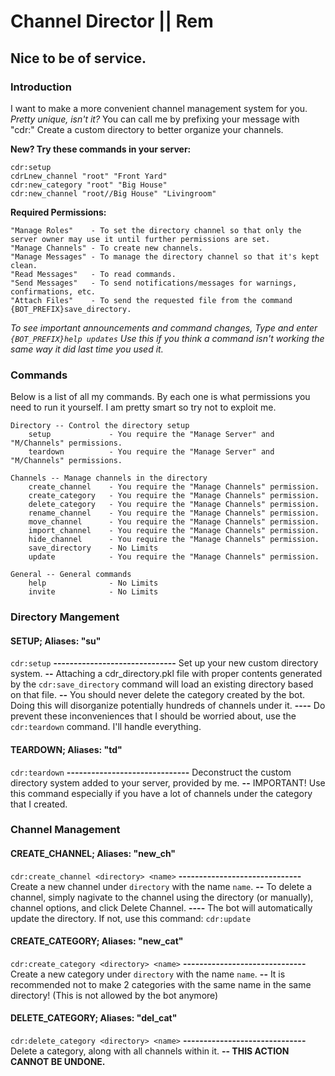 # Channel Director || Rem
## Nice to be of service.

### Introduction
I want to make a more convenient channel management system for you. *Pretty unique, isn't it?*
You can call me by prefixing your message with "cdr:"
Create a custom directory to better organize your channels.

**New? Try these commands in your server:**
```
cdr:setup
cdrLnew_channel "root" "Front Yard"
cdr:new_category "root" "Big House"
cdr:new_channel "root//Big House" "Livingroom"
```
**Required Permissions:**
```
"Manage Roles"    - To set the directory channel so that only the server owner may use it until further permissions are set.
"Manage Channels" - To create new channels.
"Manage Messages" - To manage the directory channel so that it's kept clean.
"Read Messages"   - To read commands.
"Send Messages"   - To send notifications/messages for warnings, confirmations, etc.
"Attach Files"    - To send the requested file from the command {BOT_PREFIX}save_directory.
```
*To see important announcements and command changes, Type and enter `{BOT_PREFIX}help updates`
Use this if you think a command isn't working the same way it did last time you used it.*

### Commands
Below is a list of all my commands. By each one is what permissions you need to run it yourself.
I am pretty smart so try not to exploit me.
```
Directory -- Control the directory setup
    setup             - You require the "Manage Server" and "M/Channels" permissions.
    teardown          - You require the "Manage Server" and "M/Channels" permissions.

Channels -- Manage channels in the directory
    create_channel    - You require the "Manage Channels" permission.
    create_category   - You require the "Manage Channels" permission.
    delete_category   - You require the "Manage Channels" permission.
    rename_channel    - You require the "Manage Channels" permission.
    move_channel      - You require the "Manage Channels" permission.
    import_channel    - You require the "Manage Channels" permission.
    hide_channel      - You require the "Manage Channels" permission.
    save_directory    - No Limits
    update            - You require the "Manage Channels" permission.

General -- General commands
    help              - No Limits
    invite            - No Limits
```
### Directory Mangement
#### SETUP; Aliases: "su"
`cdr:setup`
**------------------------------**
Set up your new custom directory system.
**--** Attaching a cdr_directory.pkl file with proper contents generated by the `cdr:save_directory` command will load an existing directory based on that file.
**--** You should never delete the category created by the bot. Doing this will disorganize potentially hundreds of channels under it.
**----** Do prevent these inconveniences that I should be worried about, use the `cdr:teardown` command. I'll handle everything.

#### TEARDOWN; Aliases: "td"
`cdr:teardown`
**------------------------------**
Deconstruct the custom directory system added to your server, provided by me.
**--** IMPORTANT! Use this command especially if you have a lot of channels under the category that I created.

### Channel Management
#### CREATE_CHANNEL; Aliases: "new_ch"
`cdr:create_channel <directory> <name>`
**------------------------------**
Create a new channel under `directory` with the name `name`.
**--** To delete a channel, simply nagivate to the channel using the directory (or manually), channel options, and click Delete Channel. 
**----** The bot will automatically update the directory. If not, use this command: `cdr:update`

#### CREATE_CATEGORY; Aliases: "new_cat"
`cdr:create_category <directory> <name>`
**------------------------------**
Create a new category under `directory` with the name `name`.
**--** It is recommended not to make 2 categories with the same name in the same directory! (This is not allowed by the bot anymore)

#### DELETE_CATEGORY; Aliases: "del_cat"
`cdr:delete_category <directory> <name>`
**------------------------------**
Delete a category, along with all channels within it.
**-- THIS ACTION CANNOT BE UNDONE.**

